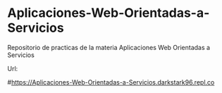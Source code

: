 # Aplicaciones-Web-Orientadas-a-Servicios
Repositorio de practicas de la materia Aplicaciones Web Orientadas a Servicios



Url:

#https://Aplicaciones-Web-Orientadas-a-Servicios.darkstark96.repl.co